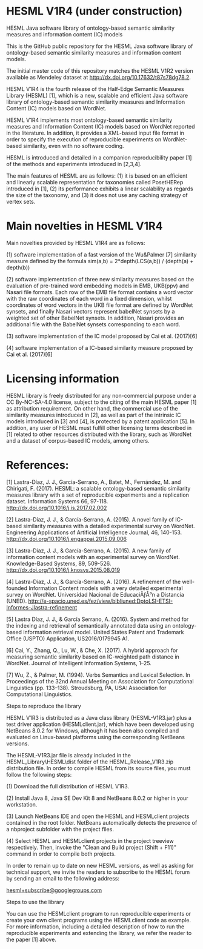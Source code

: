 # HESML V1R4 (under construction)

HESML Java software library of ontology-based semantic similarity measures and information content (IC) models

This is the GitHub public repository for the HESML Java software library of ontology-based semantic similarity measures and information content models.

The initial master code of this repository matches the HESML V1R2 version available as Mendeley dataset at http://dx.doi.org/10.17632/t87s78dg78.2.

HESML V1R4 is the fourth release of the Half-Edge Semantic Measures Library (HESML) [1], which is a new, scalable and efficient Java software library of ontology-based semantic similarity measures and Information Content (IC) models based on WordNet.

HESML V1R4 implements most ontology-based semantic similarity measures and Information Content (IC) models based on WordNet reported in the literature. In addition, it provides a XML-based input file format in order to specify the execution of reproducible experiments on WordNet-based similarity, even with no software coding.

HESML is introduced and detailed in a companion reproducibility paper [1] of the methods and experiments introduced in [2,3,4].

The main features of HESML are as follows: (1) it is based on an efficient and linearly scalable representation for taxonomies called PosetHERep introduced in [1], (2) its performance exhibits a linear scalability as regards the size of the taxonomy, and (3) it does not use any caching strategy of vertex sets.

# Main novelties in HESML V1R4

Main novelties provided by HESML V1R4 are as follows:

(1) software implementation of a fast version of the Wu&Palmer [7] similarity measure  defined by the formula sim(a,b) = 2*depth(LCS(a,b)) / (depth(a) + depth(b))

(2) software implementation of three new similarity measures based on the evaluation of pre-trained word embedding models in EMB, UKB(ppv) and Nasari file formats. Each row of the EMB file format contains a word vector with the raw coordinates of each word in a fixed dimension, whilst coordinates of word vectors in the UKB file format are defined by WordNet synsets, and finally Nasari vectors represent babelNet synsets by a weighted set of other BabelNet synsets. In addition, Nasari provides an additional file with the BabelNet synsets corresponding to each word.

(3) software implementation of the IC model proposed by Cai et al. (2017)[6]

(4) software implementation of a IC-based similarity measure proposed by Cai et al. (2017)[6]

# Licensing information

HESML library is freely distributed for any non-commercial purpose under a CC By-NC-SA-4.0 license, subject to the citing of the main HESML paper [1] as attribution requirement. On other hand, the commercial use of the similarity measures introduced in [2], as well as part of the intrinsic IC models introduced in [3] and [4], is protected by a patent application [5]. In addition, any user of HESML must fulfill other licensing terms described in [1] related to other resources distributed with the library, such as WordNet and a dataset of corpus-based IC models, among others.

# References:

[1] Lastra-Díaz, J. J., García-Serrano, A., Batet, M., Fernández, M. and Chirigati, F. (2017). HESML: a scalable ontology-based semantic similarity measures library with a set of reproducible experiments and a replication dataset. Information Systems 66, 97-118. http://dx.doi.org/10.1016/j.is.2017.02.002

[2] Lastra-Díaz, J. J., & García-Serrano, A. (2015). A novel family of IC-based similarity measures with a detailed experimental survey on WordNet. Engineering Applications of Artificial Intelligence Journal, 46, 140-153. http://dx.doi.org/10.1016/j.engappai.2015.09.006

[3] Lastra-Díaz, J. J., & García-Serrano, A. (2015). A new family of information content models with an experimental survey on WordNet. Knowledge-Based Systems, 89, 509-526. http://dx.doi.org/10.1016/j.knosys.2015.08.019

[4] Lastra-Díaz, J. J., & García-Serrano, A. (2016). A refinement of the well-founded Information Content models with a very detailed experimental survey on WordNet. Universidad Nacional de EducaciÃƒÂ³n a Distancia (UNED). http://e-spacio.uned.es/fez/view/bibliuned:DptoLSI-ETSI-Informes-Jlastra-refinement

[5] Lastra Díaz, J. J., & García Serrano, A. (2016). System and method for the indexing and retrieval of semantically annotated data using an ontology-based information retrieval model. United States Patent and Trademark Office (USPTO) Application, US2016/0179945 A1.

[6] Cai, Y., Zhang, Q., Lu, W., & Che, X. (2017). A hybrid approach for measuring semantic similarity based on IC-weighted path distance in WordNet. Journal of Intelligent Information Systems, 1–25.

[7] Wu, Z., & Palmer, M. (1994). Verbs Semantics and Lexical Selection. In Proceedings of the 32nd Annual Meeting on Association for Computational Linguistics (pp. 133–138). Stroudsburg, PA, USA: Association for Computational Linguistics.

Steps to reproduce the library

HESML V1R3 is distributed as a Java class library (HESML-V1R3.jar) plus a test driver application (HESMLclient.jar), which have been developed using NetBeans 8.0.2 for Windows, although it has been also compiled and evaluated on Linux-based platforms using the corresponding NetBeans versions.

The HESML-V1R3.jar file is already included in the HESML_Library\HESML\dist folder of the HESML_Release_V1R3.zip distribution file. In order to compile HESML from its source files, you must follow the following steps:

(1) Download the full distribution of HESML V1R3.

(2) Install Java 8, Java SE Dev Kit 8 and NetBeans 8.0.2 or higher in your workstation.

(3) Launch NetBeans IDE and open the HESML and HESMLclient projects contained in the root folder. NetBeans automatically detects the presence of a nbproject subfolder with the project files.

(4) Select HESML and HESMLclient projects in the project treeview respectively. Then, invoke the "Clean and Build project (Shift + F11)" command in order to compile both projects.

In order to remain up to date on new HESML versions, as well as asking for technical support, we invite the readers to subscribe to the HESML forum by sending an email to the following address:

hesml+subscribe@googlegroups.com

Steps to use the library

You can use the HESMLclient program to run reproducible experiments or create your own client programs using the HESMLclient code as example. For more information, including a detailed description of how to run the reproducible experiments and extending the library, we refer the reader to the paper [1] above.
